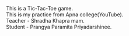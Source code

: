 This is a Tic-Tac-Toe game.
<br>
This is my practice from Apna college(YouTube).
<br>
Teacher - Shradha Khapra mam.
<br>
Student - Prangya Paramita Priyadarshinee.

